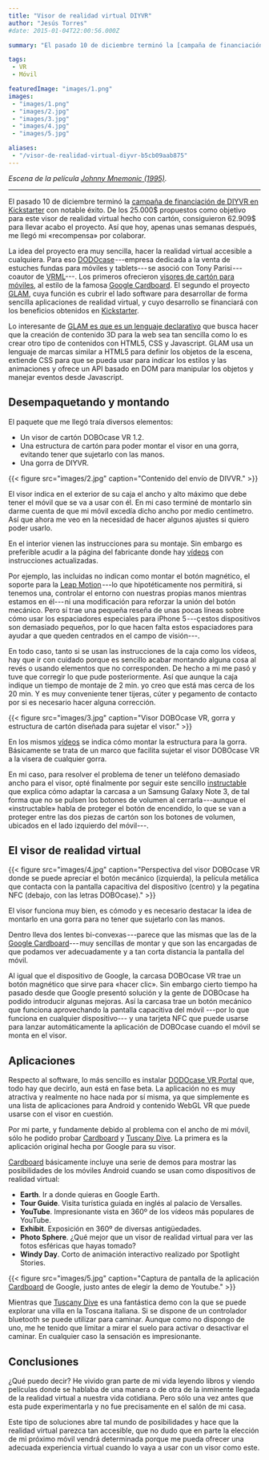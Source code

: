 ```yaml
---
title: "Visor de realidad virtual DIYVR"
author: "Jesús Torres"
#date: 2015-01-04T22:00:56.000Z

summary: "El pasado 10 de diciembre terminó la [campaña de financiación de DIYVR en Kickstarter. Apenas unas semanas después, me llegó mi «recompensa» por colaborar."

tags:
 - VR
 - Móvil

featuredImage: "images/1.png" 
images:
 - "images/1.png" 
 - "images/2.jpg" 
 - "images/3.jpg" 
 - "images/4.jpg" 
 - "images/5.jpg" 

aliases:
 - "/visor-de-realidad-virtual-diyvr-b5cb09aab875"
---
```


_Escena de la película [Johnny Mnemonic (1995)](https://www.youtube.com/watch?v=Uwl5MBzTCRQ)._
____

El pasado 10 de diciembre terminó la [campaña de financiación de DIYVR en Kickstarter](https://www.kickstarter.com/projects/dodocase/diy-virtual-reality-open-source-future) con notable éxito.
De los 25.000$ propuestos como objetivo para este visor de realidad virtual hecho con cartón, consiguieron 62.909$ para llevar acabo el proyecto.
Así que hoy, apenas unas semanas después, me llegó mi «recompensa» por colaborar.

La idea del proyecto era muy sencilla, hacer la realidad virtual accesible a cualquiera.
Para eso [DODOcase](http://www.dodocase.com/) ---empresa dedicada a la venta de estuches fundas para móviles y tablets--- se asoció con Tony Parisi ---coautor de [VRML](http://en.wikipedia.org/wiki/VRML)---.
Los primeros ofrecieron [visores de cartón para móviles](http://www.dodocase.com/products/google-cardboard-vr-goggle-toolkit), al estilo de la famosa [Google Cardboard](https://www.google.com/get/cardboard/).
El segundo el proyecto [GLAM](http://tparisi.github.io/glam/#/home), cuya función es cubrir el lado software para desarrollar de forma sencilla aplicaciones de realidad virtual, y cuyo desarrollo se financiará con los beneficios obtenidos en [Kickstarter](http://www.kickstarter.com).

Lo interesante de [GLAM es que es un lenguaje declarativo](http://es.slideshare.net/auradeluxe/glam-35009205) que busca hacer que la creación de contenido 3D para la web sea tan sencilla como lo es crear otro tipo de contenidos con HTML5, CSS y Javascript.
GLAM usa un lenguaje de marcas similar a HTML5 para definir los objetos de la escena, extiende CSS para que se pueda usar para indicar los estilos y las animaciones y ofrece un API basado en DOM para manipular los objetos y manejar eventos desde Javascript.

## Desempaquetando y montando

El paquete que me llegó traía diversos elementos:

* Un visor de cartón DOBOcase VR 1.2.
* Una estructura de cartón para poder montar el visor en una gorra, evitando tener que sujetarlo con las manos.
* Una gorra de DIYVR.

{{< figure src="images/2.jpg" caption="Contenido del envío de DIVVR." >}}

El visor indica en el exterior de su caja el ancho y alto máximo que debe tener el móvil que se va a usar con él.
En mi caso terminé de montarlo sin darme cuenta de que mi móvil excedía dicho ancho por medio centímetro.
Así que ahora me veo en la necesidad de hacer algunos ajustes si quiero poder usarlo.

En el interior vienen las instrucciones para su montaje.
Sin embargo es preferible acudir a la página del fabricante donde hay [vídeos](http://www.dodocase.com/pages/VRkit1) con instrucciones actualizadas.

Por ejemplo, las incluidas no indican como montar el botón magnético, el soporte para la [Leap Motion](https://www.leapmotion.com/) ---lo que hipotéticamente nos permitirá, si tenemos una, controlar el entorno con nuestras propias manos mientras estamos en él--- ni una modificación para reforzar la unión del botón mecánico.
Pero sí trae una pequeña reseña de unas pocas líneas sobre cómo usar los espaciadores especiales para iPhone 5 ---ç estos dispositivos son demasiado pequeños, por lo que hacen falta estos espaciadores para ayudar a que queden centrados en el campo de visión---.

En todo caso, tanto si se usan las instrucciones de la caja como los vídeos, hay que ir con cuidado porque es sencillo acabar montando alguna cosa al revés o usando elementos que no corresponden.
De hecho a mi me pasó y tuve que corregir lo que pude posteriormente.
Así que aunque la caja indique un tiempo de montaje de 2 min. yo creo que está mas cerca de los 20 min.
Y es muy conveniente tener tijeras, cúter y pegamento de contacto por si es necesario hacer alguna corrección.

{{< figure src="images/3.jpg" caption="Visor DOBOcase VR, gorra y estructura de cartón diseñada para sujetar el visor." >}}

En los mismos [vídeos](http://www.dodocase.com/pages/VRkit1) se indica cómo montar la estructura para la gorra.
Básicamente se trata de un marco que facilita sujetar el visor DOBOcase VR a la visera de cualquier gorra.

En mi caso, para resolver el problema de tener un teléfono demasiado ancho para el visor, opté finalmente por seguir este sencillo [instructable](http://www.instructables.com/id/DodoCase-Mod-for-Galaxy-Note-3/?lang=es) que explica cómo adaptar la carcasa a un Samsung Galaxy Note 3, de tal forma que no se pulsen los botones de volumen al cerrarla ---aunque el «instructable» habla de proteger el botón de encendido, lo que se van a proteger entre las dos piezas de cartón son los botones de volumen, ubicados en el lado izquierdo del móvil---.

## El visor de realidad virtual

{{< figure src="images/4.jpg" caption="Perspectiva del visor DOBOcase VR donde se puede apreciar el botón mecánico (izquierda), la película metálica que contacta con la pantalla capacitiva del dispositivo (centro) y la pegatina NFC (debajo, con las letras DOBOcase)." >}}

El visor funciona muy bien, es cómodo y es necesario destacar la idea de montarlo en una gorra para no tener que sujetarlo con las manos.

Dentro lleva dos lentes bi-convexas ---parece que las mismas que las de la [Google Cardboard](https://www.google.com/get/cardboard/)--- muy sencillas de montar y que son las encargadas de que podamos ver adecuadamente y a tan corta distancia la pantalla del móvil.

Al igual que el dispositivo de Google, la carcasa DOBOcase VR trae un botón magnético que sirve para «hacer clic».
Sin embargo cierto tiempo ha pasado desde que Google presentó solución y la gente de DOBOcase ha podido introducir algunas mejoras.
Así la carcasa trae un botón mecánico que funciona aprovechando la pantalla capacitiva del móvil ---por lo que funciona en cualquier dispositivo--- y una tarjeta NFC que puede usarse para lanzar automáticamente la aplicación de DOBOcase cuando el móvil se monta en el visor.

## Aplicaciones

Respecto al software, lo más sencillo es instalar [DODOcase VR Portal](https://play.google.com/store/apps/details?id=com.dodocase.vr) que, todo hay que decirlo, aun está en fase beta.
La aplicación no es muy atractiva y realmente no hace nada por sí misma, ya que simplemente es una lista de aplicaciones para Android y contenido WebGL VR que puede usarse con el visor en cuestión.

Por mi parte, y fundamente debido al problema con el ancho de mi móvil, sólo he podido probar [Cardboard](https://play.google.com/store/apps/details?id=com.google.samples.apps.cardboarddemo) y [Tuscany Dive](https://play.google.com/store/apps/details?id=com.FabulousPixel.TuscanyDive).
La primera es la aplicación original hecha por Google para su visor.

[Cardboard](https://play.google.com/store/apps/details?id=com.google.samples.apps.cardboarddemo) básicamente incluye una serie de demos para mostrar las posibilidades de los móviles Android cuando se usan como dispositivos de realidad virtual:

* **Earth**. Ir a donde quieras en Google Earth.
* **Tour Guide**. Visita turística guiada en inglés al palacio de Versalles.
* **YouTube**. Impresionante vista en 360º de los vídeos más populares de YouTube.
* **Exhibit**. Exposición en 360º de diversas antigüedades.
* **Photo Sphere**. ¿Qué mejor que un visor de realidad virtual para ver las fotos esféricas que hayas tomado?
* **Windy Day**. Corto de animación interactivo realizado por Spotlight Stories.

{{< figure src="images/5.jpg" caption="Captura de pantalla de la aplicación [Cardboard](https://goo.gl/dlDhCg) de Google, justo antes de elegir la demo de Youtube." >}}

Mientras que [Tuscany Dive](https://play.google.com/store/apps/details?id=com.FabulousPixel.TuscanyDive) es una fantástica demo con la que se puede explorar una villa en la Toscana italiana.
Si se dispone de un controlador bluetooth se puede utilizar para caminar.
Aunque como no dispongo de uno, me he tenido que limitar a mirar el suelo para activar o desactivar el caminar.
En cualquier caso la sensación es impresionante.

## Conclusiones

¿Qué puedo decir? He vivido gran parte de mi vida leyendo libros y viendo películas donde se hablaba de una manera o de otra de la inminente llegada de la realidad virtual a nuestra vida cotidiana.
Pero sólo una vez antes que esta pude experimentarla y no fue precisamente en el salón de mi casa.

Este tipo de soluciones abre tal mundo de posibilidades y hace que la realidad virtual parezca tan accesible, que no dudo que en parte la elección de mi próximo móvil vendrá determinada porque me pueda ofrecer una adecuada experiencia virtual cuando lo vaya a usar con un visor como este.
